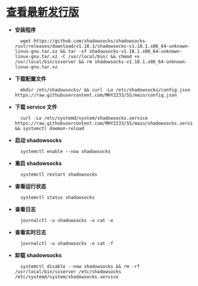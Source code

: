 # [查看最新发行版](https://github.com/shadowsocks/shadowsocks-rust/releases)

- **安装程序**

        wget https://github.com/shadowsocks/shadowsocks-rust/releases/download/v1.18.1/shadowsocks-v1.18.1.x86_64-unknown-linux-gnu.tar.xz && tar -xf shadowsocks-v1.18.1.x86_64-unknown-linux-gnu.tar.xz -C /usr/local/bin/ && chmod +x /usr/local/bin/ssserver && rm shadowsocks-v1.18.1.x86_64-unknown-linux-gnu.tar.xz

- **下载配置文件**

        mkdir /etc/shadowsocks/ && curl -Lo /etc/shadowsocks/config.json https://raw.githubusercontent.com/MHY2233/SS/main/config.json

- **下载 service 文件**

        curl -Lo /etc/systemd/system/shadowsocks.service https://raw.githubusercontent.com/MHY2233/SS/main/shadowsocks.service && systemctl daemon-reload

- **启动 shadowsocks**

        systemctl enable --now shadowsocks

- **重启 shadowsocks**

        systemctl restart shadowsocks 

- **查看运行状态**

        systemctl status shadowsocks 

- **查看日志**

        journalctl -u shadowsocks -o cat -e

- **查看实时日志**

        journalctl -u shadowsocks -o cat -f

- **卸载 shadowsocks**

        systemctl disable --now shadowsocks && rm -rf /usr/local/bin/ssserver /etc/shadowsocks /etc/systemd/system/shadowsocks.service
